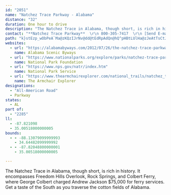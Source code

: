 ```yaml
---
id: "2051"
name: "Natchez Trace Parkway - Alabama"
distance: "32"
duration: One hour to drive
description: "The Natchez Trace in Alabama, though short, is rich in history. It encompasses Freedom Hills Overlook, Rock Springs, and Colbert Ferry, where George Colbert charged Andrew Jackson $75,000 for ferry services. Get a taste of the South as you traverse the cotton fields of Alabama."
contact: "**Natchez Trace Parkway**  \r\n 800-305-7417  \r\n [Send E-mail](mailto:NATR_interpretation@nps.gov )  \r\n\r\n"
path: "k}stEzp_wObPeA`Ma@zKQzIJrNv@dd@tEdRpAdQn@hQ^pHBtLUlHa@zJeAtTsCtJu@nLe@nOC|GPjN~@jKlAdJdBvHfBrEpAvMxErM`GfNzHxKnHtMlKpKzJ`PpPjG~FvEfE|LrJrTbOjUrL~NtIjN|J|HxGtIlItEfFtHhJbE~FzGlKrHhNjItP~D`HpErG|E`G~KtL`ErFnDzG~BdGnAnEzGvXhApDbBbEbBfDbC|DxBtCxCdDjFfE~FlDzGjCfNxDnGtBlGlC`K~F|JfIvb@`c@bEtDdKlIdOdKjOvIpKdFzKrEt_@nNvLxEvObHfKlF`GdDpJzGrF`FxFxGpDlF|DfHnCfGx@zBvClJhAjFx\\rjBtAbGdA~CbBpDlD`FxAjBrMjMvGfIdEdG`FhI|FzLvE|LrDfMrFzT`EbL~ApDfDlGnDlFrChDpFlFvErD|FpDrEtBxEdB`EfAt\\jHfG`BbGrBtPzHtI~CvGdBvLnBtKx@|S|@xEf@pEdArAj@~DrBlBtAzCxC~ArB~B~D`B`Ex@lC`AfEhDfUz@xEvBvIrBdGhAhCvCdGhE`Hz\\va@pItKzZfe@hGfHjH~G|FfEzHtEjb@fU`JhG|ClCfFlFtCdDjCnDxF~IvFhKbC~DnCrD`DzChDpCpDtB|DdBv`@hL`E|AlDfBhDzB~CjChKlKnEbC|Br@rBZlE@lEYfDqArRwJxF_D|EyBtKqC~TiEnImBnEeCrE{C`Bw@~Aa@hBSbBEhBHbB\\bBl@rJxEzDjAbDXdOKvD^~AZtAv@rAx@hAjAxArBr@~Ah@nAh@vBXzCFpCKzKJtCb@vCr@fC|B`FnCrC|CxAfFfDlBtB~@xArClHlF|WnA~EvArEdBnElBjEtB`EbCzDfCjDrCdDjIzGrCrBrElCpH~F~C|ClA|AzBxDx@lBvAhEbAdFp@lH|AhTn@rF|@fFjA`F|AxElBnExB~DhBfC|DpEbDlClDzBxDfB`EpAlU~EzIfCbExAjPtHdKtC|An@fJrF`IfDnAdAhAlA~@zAvBrFhD|L~AvEhQzd@nDtLzCnL~AdHfDhQnJfo@pDbSpCzK`Ld\\"
websites:
  - url: "https://alabamabyways.com/2012/07/26/the-natchez-trace-parkway/"
    name: Alabama Scenic Byways
  - url: "https://www.nationalparks.org/explore/parks/natchez-trace-parkway"
    name: National Park Foundation
  - url: "https://www.nps.gov/natr/index.htm"
    name: National Park Service
  - url: "https://www.thearmchairexplorer.com/national_trails/natchez_trace_parkway.php"
    name: The Armchair Explorer
designations:
  - "All-American Road"
  - Parkway
states:
  - AL
part of:
  - "2285"
ll:
  - -87.821098
  - 35.00518000000005
bounds:
  - - -88.13079099999993
    - 34.64482099999992
  - - -87.82048800000001
    - 35.00518000000005

---
```


The Natchez Trace in Alabama, though short, is rich in history. It encompasses Freedom Hills Overlook, Rock Springs, and Colbert Ferry, where George Colbert charged Andrew Jackson $75,000 for ferry services. Get a taste of the South as you traverse the cotton fields of Alabama.
